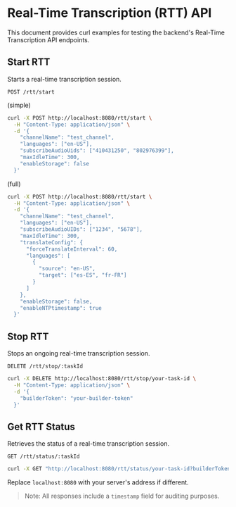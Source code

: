# Real-Time Transcription (RTT) API

This document provides curl examples for testing the backend's Real-Time Transcription API endpoints.

## Start RTT

Starts a real-time transcription session.

```
POST /rtt/start
```

(simple)

```bash
curl -X POST http://localhost:8080/rtt/start \
  -H "Content-Type: application/json" \
  -d '{
    "channelName": "test_channel",
    "languages": ["en-US"],
    "subscribeAudioUids": ["410431250", "802976399"],
    "maxIdleTime": 300,
    "enableStorage": false
  }'
```

(full)

```bash
curl -X POST http://localhost:8080/rtt/start \
  -H "Content-Type: application/json" \
  -d '{
    "channelName": "test_channel",
    "languages": ["en-US"],
    "subscribeAudioUIDs": ["1234", "5678"],
    "maxIdleTime": 300,
    "translateConfig": {
      "forceTranslateInterval": 60,
      "languages": [
        {
          "source": "en-US",
          "target": ["es-ES", "fr-FR"]
        }
      ]
    },
    "enableStorage": false,
    "enableNTPtimestamp": true
  }'
```

## Stop RTT

Stops an ongoing real-time transcription session.

```
DELETE /rtt/stop/:taskId
```

```bash
curl -X DELETE http://localhost:8080/rtt/stop/your-task-id \
  -H "Content-Type: application/json" \
  -d '{
    "builderToken": "your-builder-token"
  }'
```

## Get RTT Status

Retrieves the status of a real-time transcription session.

```
GET /rtt/status/:taskId
```

```bash
curl -X GET "http://localhost:8080/rtt/status/your-task-id?builderToken=your-builder-token"
```

Replace `localhost:8080` with your server's address if different.

> Note: All responses include a `timestamp` field for auditing purposes.
